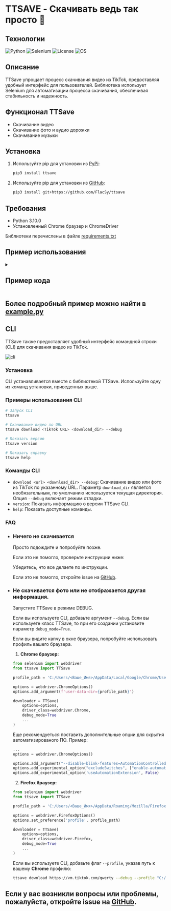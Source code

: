# TTSAVE - Скачивать ведь так просто 🫢

## Технологии

![Python](https://img.shields.io/badge/Python-3.10.0-blue)
![Selenium](https://img.shields.io/badge/Selenium-4.23.1-orange)
![License](https://img.shields.io/github/license/FlacSy/ttsave)
![OS](https://img.shields.io/badge/platform-windows%20%7C%20macos%20%7C%20linux-lightgrey)

## Описание

TTSave упрощает процесс скачивания видео из TikTok, предоставляя удобный интерфейс для пользователей. Библиотека использует Selenium для автоматизации процесса скачивания, обеспечивая стабильность и надежность.

## Функционал TTSave
- Скачивание видео 
- Скачивание фото и аудио дорожки 
- Cкачмвание музыки

## Установка

1. Используйте pip для установки из [PyPi](https://pypi.org/project/ttsave/):

    ```bash
    pip3 install ttsave
    ```
2. Используйте pip для установки из [GitHub](https://github.com/FlacSy/ttsave/):

    ```bash
    pip3 install git+https://github.com/FlacSy/ttsave
    ```

## Требования
- Python 3.10.0
- Установленный Chrome браузер и ChromeDriver

Библиотеки перечислены в файле [requirements.txt](./requirements.txt)

## Пример использования

<details>
  <summary><h2>Пример кода</h2></summary>

```python
import os
from selenium import webdriver
from ttsave import TTSave

def main():
    url = input("TikTok URL: ")
    options = webdriver.FirefoxOptions()

    download_dir = os.path.dirname(os.path.abspath(__file__))

    # profile_path = 'C:/Users/<Ваше_Имя>/AppData/Roaming/Mozilla/Firefox/Profiles'
    # options.set_preference('profile', profile_path)

    downloader = TTSave(
        url=url,
        options=options,
        driver_class=webdriver.Firefox,
        download_dir=download_dir
    )

    out = downloader.download()
    print(out)

if __name__ == "__main__":
    main()
```

</details>

## Более подробный пример можно найти в **[example.py](./example.py)** 

## CLI

TTSave также предоставляет удобный интерфейс командной строки (CLI) для скачивания видео из TikTok. 

![cli](local/cli.png)

### Установка

CLI устанавливается вместе с библиотекой TTSave. Используйте одну из команд установки, приведенных выше.

### Примеры использования CLI

```bash
# Запуск CLI
ttsave

# Скачивание видео по URL
ttsave download <TikTok URL> <download_dir> --debug

# Показать версию
ttsave version

# Показать справку
ttsave help
```

### Команды CLI

- `download <url> <download_dir> --debug`: Скачивание видео или фото из TikTok по указанному URL. Параметр `download_dir` является необязательным, по умолчанию используется текущая директория. Опция `--debug` включает режим отладки.
- `version`: Показать информацию о версии TTSave CLI.
- `help`: Показать доступные команды.

### FAQ

- ### Ничего не скачивается 
    Просто подождите и попробуйте позже. 

    Если это не помогло, проверьте инструкции ниже:

    Убедитесь, что все делаете по инструкции. 

    Если это не помогло, откройте issue на [GitHub](https://github.com/FlacSy/ttsave/issues).
    
- ### Не скачивается фото или не отображается другая информация. 
    
    Запустите TTSave в режиме DEBUG.

    Если вы используете CLI, добавьте аргумент `--debug`.
    Если вы используете класс TTSave, то при его создании установите параметр `debug_mode=True`.

    Если вы видите капчу в окне браузера, попробуйте использовать профиль вашего браузера.

    1. **Chrome браузер:**
    ```python
    from selenium import webdriver
    from ttsave import TTSave

    profile_path = 'C:/Users/<Ваше_Имя>/AppData/Local/Google/Chrome/User Data/Default'

    options = webdriver.ChromeOptions()
    options.add_argument(f'user-data-dir={profile_path}')

    downloader = TTSave(
        options=options,
        driver_class=webdriver.Chrome,
        debug_mode=True
        ...
    )
    ``` 
    Еще рекомендуеться поставить дополнительные опции для скрытия автоматизированого ПО. Пример:
    ```python
    ...
    options = webdriver.ChromeOptions()

    options.add_argument("--disable-blink-features=AutomationControlled")
    options.add_experimental_option("excludeSwitches", ["enable-automation"])
    options.add_experimental_option('useAutomationExtension', False)
    ```
    2. **Firefox браузер:**
    ```python
    from selenium import webdriver
    from ttsave import TTSave

    profile_path = 'C:/Users/<Ваше_Имя>/AppData/Roaming/Mozilla/Firefox/Profiles'

    options = webdriver.FirefoxOptions()
    options.set_preference('profile', profile_path)

    downloader = TTSave(
        options=options,
        driver_class=webdriver.Firefox,
        debug_mode=True
        ...
    )
    ```     
    Если вы используете CLI, добавьте флаг `--profile`, указав путь к вашему **Chrome** профилю:
    ```bash
    ttsave download https://vm.tiktok.com/qwerty --debug --profile "C:/Users/<Ваше_Имя>/AppData/Local/Google/Chrome/User Data/Default"
    ```

## Если у вас возникли вопросы или проблемы, пожалуйста, откройте issue на [GitHub](https://github.com/FlacSy/ttsave/issues).